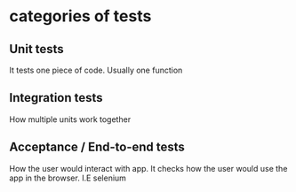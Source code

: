 # categories of tests

## Unit tests
It tests one piece of code. Usually one function

## Integration tests
How multiple units work together

## Acceptance / End-to-end tests
How the user would interact with app. It checks how the user would use the app in the browser. I.E selenium